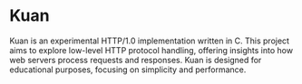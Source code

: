 # Kuan

Kuan is an experimental HTTP/1.0 implementation written in C. This project aims to explore low-level HTTP protocol handling, offering insights into how web servers process requests and responses. Kuan is designed for educational purposes, focusing on simplicity and performance.

